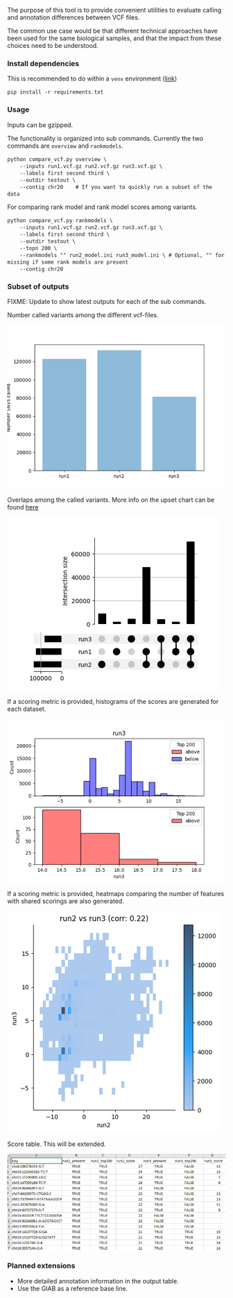 The purpose of this tool is to provide convenient utilities to evaluate calling and annotation differences between VCF files.

The common use case would be that different technical approaches have been used for the same biological samples, and that the impact from these choices need to be understood.

### Install dependencies

This is recommended to do within a `venv` environment ([link](https://docs.python.org/3/library/venv.html))

```
pip install -r requirements.txt
```

### Usage

Inputs can be gzipped.

The functionality is organized into sub commands. Currently the two commands are `overview` and `rankmodels`.

```
python compare_vcf.py overview \
    --inputs run1.vcf.gz run2.vcf.gz run3.vcf.gz \
    --labels first second third \
    --outdir testout \
    --contig chr20    # If you want to quickly run a subset of the data
```

For comparing rank model and rank model scores among variants.

```
python compare_vcf.py rankmodels \
    --inputs run1.vcf.gz run2.vcf.gz run3.vcf.gz \
    --labels first second third \
    --outdir testout \
    --topn 200 \
    --rankmodels "" run2_model.ini run3_model.ini \ # Optional, "" for missing if some rank models are present
    --contig chr20
```

### Subset of outputs

FIXME: Update to show latest outputs for each of the sub commands.

Number called variants among the different vcf-files.

![Total counts](docs/1_total_counts.png)

Overlaps among the called variants. More info on the upset chart can be found [here](https://en.wikipedia.org/wiki/UpSet_Plot)

![Overlaps among counts](docs/2_overlaps.png)

If a scoring metric is provided, histograms of the scores are generated for each dataset.

![Score histograms](docs/3_score_histograms.png)

If a scoring metric is provided, heatmaps comparing the number of features with shared scorings are also generated.

![Score heatmaps](docs/4_score_heatmap.png)

Score table. This will be extended.

![Score table](docs/5_score_table.PNG)

### Planned extensions

* More detailed annotation information in the output table.
* Use the GIAB as a reference base line.

